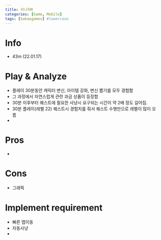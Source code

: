 ```yaml
---
title: 리니지M
categories: [Game, Mobile]
tags: [kakaogames] #lowercase    
---
```



# Info
- 43m (22.01.17)

# Play & Analyze 
- 플레이 30분동안 캐릭터 변신, 아이템 강화, 변신 뽑기를 모두 경험함
- 그 과정에서 자연스럽게 관련 과금 상품이 등장함
- 30분 이후부터 퀘스트에 필요한 사냥시 요구되는 시간이 약 2배 정도 길어짐.
- 30분 플레이(레벨 22) 퀘스트시 경험치를 줘서 퀘스트 수행만으로 레벨이 많이 오름
- 

# Pros
- 

# Cons
- 그래픽


# Implement requirement
- 빠른 맵이동
- 자동사냥 
- 

